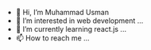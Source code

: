 - 👋 Hi, I’m Muhammad Usman
- 👀 I’m interested in web development ...
- 🌱 I’m currently learning react.js ...
- 📫 How to reach me ...

<!---
msumanned/msumanned is a ✨ special ✨ repository because its `README.md` (this file) appears on your GitHub profile.
You can click the Preview link to take a look at your changes.
--->

